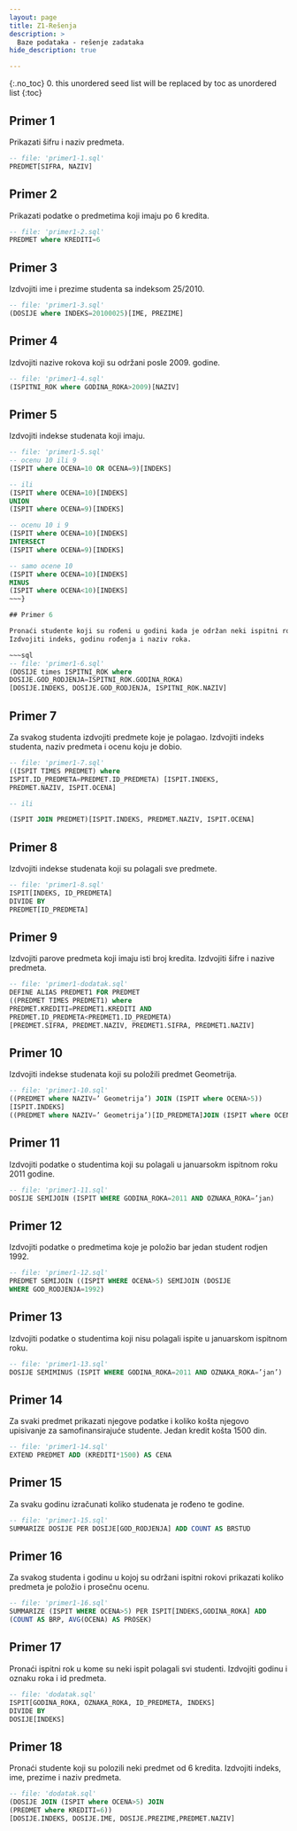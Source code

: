 ```yaml
---
layout: page
title: Z1-Rešenja
description: >
  Baze podataka - rešenje zadataka
hide_description: true

---
```


{:.no_toc}
0. this unordered seed list will be replaced by toc as unordered list
{:toc}

## Primer 1

Prikazati šifru i naziv predmeta.

~~~sql
-- file: 'primer1-1.sql'
PREDMET[SIFRA, NAZIV]
~~~

## Primer 2

Prikazati podatke o predmetima koji imaju po 6 kredita.

~~~sql
-- file: 'primer1-2.sql'
PREDMET where KREDITI=6
~~~

## Primer 3

Izdvojiti ime i prezime studenta sa indeksom 25/2010.

~~~sql
-- file: 'primer1-3.sql'
(DOSIJE where INDEKS=20100025)[IME, PREZIME]
~~~

## Primer 4

Izdvojiti nazive rokova koji su održani posle 2009. godine.

~~~sql
-- file: 'primer1-4.sql'
(ISPITNI_ROK where GODINA_ROKA>2009)[NAZIV]
~~~

## Primer 5

Izdvojiti indekse studenata koji imaju.

~~~sql
-- file: 'primer1-5.sql'
-- ocenu 10 ili 9
(ISPIT where OCENA=10 OR OCENA=9)[INDEKS]

-- ili 
(ISPIT where OCENA=10)[INDEKS]
UNION
(ISPIT where OCENA=9)[INDEKS]

-- ocenu 10 i 9
(ISPIT where OCENA=10)[INDEKS]
INTERSECT
(ISPIT where OCENA=9)[INDEKS]

-- samo ocene 10
(ISPIT where OCENA=10)[INDEKS]
MINUS
(ISPIT where OCENA<10)[INDEKS]
~~~}

## Primer 6

Pronaći studente koji su rođeni u godini kada je održan neki ispitni rok.
Izdvojiti indeks, godinu rođenja i naziv roka.

~~~sql
-- file: 'primer1-6.sql'
(DOSIJE times ISPITNI_ROK where
DOSIJE.GOD_RODJENJA=ISPITNI_ROK.GODINA_ROKA)
[DOSIJE.INDEKS, DOSIJE.GOD_RODJENJA, ISPITNI_ROK.NAZIV]
~~~

## Primer 7

Za svakog studenta izdvojiti predmete koje je polagao. Izdvojiti indeks studenta, naziv
predmeta i ocenu koju je dobio.

~~~sql
-- file: 'primer1-7.sql'
((ISPIT TIMES PREDMET) where
ISPIT.ID_PREDMETA=PREDMET.ID_PREDMETA) [ISPIT.INDEKS,
PREDMET.NAZIV, ISPIT.OCENA]

-- ili 

(ISPIT JOIN PREDMET)[ISPIT.INDEKS, PREDMET.NAZIV, ISPIT.OCENA]
~~~

## Primer 8

Izdvojiti indekse studenata koji su polagali sve predmete.

~~~sql
-- file: 'primer1-8.sql'
ISPIT[INDEKS, ID_PREDMETA]
DIVIDE BY
PREDMET[ID_PREDMETA]
~~~

## Primer 9

Izdvojiti parove predmeta koji imaju isti broj kredita. 
Izdvojiti šifre i nazive predmeta.

~~~sql
-- file: 'primer1-dodatak.sql'
DEFINE ALIAS PREDMET1 FOR PREDMET
((PREDMET TIMES PREDMET1) where
PREDMET.KREDITI=PREDMET1.KREDITI AND
PREDMET.ID_PREDMETA<PREDMET1.ID_PREDMETA)
[PREDMET.SIFRA, PREDMET.NAZIV, PREDMET1.SIFRA, PREDMET1.NAZIV]
~~~

## Primer 10

Izdvojiti indekse studenata koji su položili predmet Geometrija.

~~~sql
-- file: 'primer1-10.sql'
((PREDMET where NAZIV=’ Geometrija’) JOIN (ISPIT where OCENA>5))
[ISPIT.INDEKS]
((PREDMET where NAZIV=’ Geometrija’)[ID_PREDMETA]JOIN (ISPIT where OCENA>5))[ISPIT.INDEKS]
~~~

## Primer 11

Izdvojiti podatke o studentima koji su polagali u januarsokm ispitnom roku 2011 godine.

~~~sql
-- file: 'primer1-11.sql'
DOSIJE SEMIJOIN (ISPIT WHERE GODINA_ROKA=2011 AND OZNAKA_ROKA=’jan)
~~~

## Primer 12

Izdvojiti podatke o predmetima koje je položio bar jedan student rodjen 1992.

~~~sql
-- file: 'primer1-12.sql'
PREDMET SEMIJOIN ((ISPIT WHERE OCENA>5) SEMIJOIN (DOSIJE
WHERE GOD_RODJENJA=1992)
~~~

## Primer 13

Izdvojiti podatke o studentima koji nisu polagali ispite u januarskom ispitnom roku.

~~~sql
-- file: 'primer1-13.sql'
DOSIJE SEMIMINUS (ISPIT WHERE GODINA_ROKA=2011 AND OZNAKA_ROKA=’jan’)
~~~

## Primer 14

Za svaki predmet prikazati njegove podatke i koliko košta njegovo upisivanje za samofinansirajuće studente. 
Jedan kredit košta 1500 din.

~~~sql
-- file: 'primer1-14.sql'
EXTEND PREDMET ADD (KREDITI*1500) AS CENA
~~~

## Primer 15

Za svaku godinu izračunati koliko studenata je rođeno te godine.

~~~sql
-- file: 'primer1-15.sql'
SUMMARIZE DOSIJE PER DOSIJE[GOD_RODJENJA] ADD COUNT AS BRSTUD
~~~

## Primer 16

Za svakog studenta i godinu u kojoj su održani ispitni rokovi prikazati koliko predmeta je položio i prosečnu ocenu.

~~~sql
-- file: 'primer1-16.sql'
SUMMARIZE (ISPIT WHERE OCENA>5) PER ISPIT[INDEKS,GODINA_ROKA] ADD
(COUNT AS BRP, AVG(OCENA) AS PROSEK)
~~~

## Primer 17

Pronaći ispitni rok u kome su neki ispit polagali svi studenti. 
Izdvojiti godinu i oznaku roka i id predmeta.

~~~sql
-- file: 'dodatak.sql'
ISPIT[GODINA_ROKA, OZNAKA_ROKA, ID_PREDMETA, INDEKS]
DIVIDE BY
DOSIJE[INDEKS]
~~~

## Primer 18

Pronaći studente koji su polozili neki predmet od 6 kredita. 
Izdvojiti indeks, ime, prezime i naziv predmeta.

~~~sql
-- file: 'dodatak.sql'
(DOSIJE JOIN (ISPIT where OCENA>5) JOIN
(PREDMET where KREDITI=6))
[DOSIJE.INDEKS, DOSIJE.IME, DOSIJE.PREZIME,PREDMET.NAZIV]
~~~
